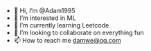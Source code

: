 - 👋 Hi, I’m @Adam1995
- 👀 I’m interested in ML
- 🌱 I’m currently learning Leetcode
- 💞️ I’m looking to collaborate on everything fun
- 📫 How to reach me damwe@qq.com

<!---
Adam1995/Adam1995 is a ✨ special ✨ repository because its `README.md` (this file) appears on your GitHub profile.
You can click the Preview link to take a look at your changes.
--->
